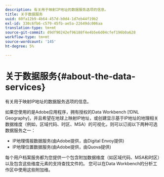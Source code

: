 ```yaml
---
description: 有关用于映射IP地址的数据服务选项的信息。
title: 关于数据服务
uuid: 60fa12b9-4b64-457d-b0d4-1d7eb44f19b2
exl-id: 330c6fb6-c579-45fb-ae5a-22649dc006aa
translation-type: tm+mt
source-git-commit: d9df90242ef96188f4e4b5e6d04cfef196b0a628
workflow-type: tm+mt
source-wordcount: '145'
ht-degree: 5%

---
```


# 关于数据服务{#about-the-data-services}

有关用于映射IP地址的数据服务选项的信息。

如果您使用的是Adobe应用程序，拥有授权的Data Workbench [!DNL Geography]，并且希望在地球上映射IP地址，或创建显示基于IP地址的地理相关数据维度（例如，区域代码、时区、MSA）的可视化，则可以订阅以下两种可选数据服务之一：

* IP地理情报数据服务(由Adobe提供，由Digital Envoy提供)
* IP地理位置数据服务(由Adobe提供，由Quova提供)

每个用户档案服务都为您提供一个包含附加数据维度（如区域代码、MSA和时区）以及包含这些维度元素的支持查找文件的。 您可以在Data Workbench的分析工作区中使用这些附加维。
